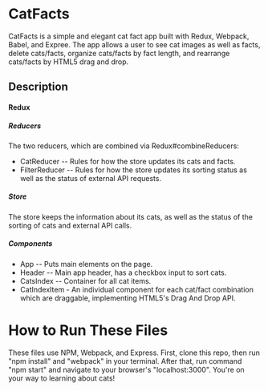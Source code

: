 # CatFacts

CatFacts is a simple and elegant cat fact app built with Redux, Webpack, Babel, and Expree.  The app allows a user to see cat images as well as facts, delete cats/facts, organize cats/facts by fact length, and rearrange cats/facts by HTML5 drag and drop.

## Description

#### Redux


##### Reducers
 The two reducers, which are combined via Redux#combineReducers:
* CatReducer -- Rules for how the store updates its cats and facts.
* FilterReducer -- Rules for how the store updates its sorting status as well as the status of external API requests.

##### Store
 The store keeps the information about its cats, as well as the status of the sorting of cats and external API calls.

##### Components
 * App -- Puts main elements on the page.
 * Header -- Main app header, has a checkbox input to sort cats.
 * CatsIndex -- Container for all cat items.
 * CatIndexItem - An individual component for each cat/fact combination which are draggable, implementing HTML5's Drag And Drop API.

# How to Run These Files
These files use NPM, Webpack, and Express.  First, clone this repo, then run "npm install" and "webpack" in your terminal.  After that, run command "npm start" and navigate to your browser's "localhost:3000". You're on your way to learning about cats!
